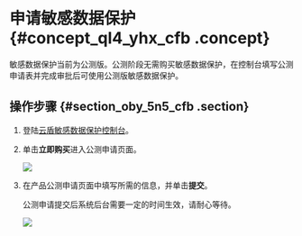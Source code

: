 # 申请敏感数据保护 {#concept_ql4_yhx_cfb .concept}

敏感数据保护当前为公测版。公测阶段无需购买敏感数据保护，在控制台填写公测申请表并完成审批后可使用公测版敏感数据保护。

## 操作步骤 {#section_oby_5n5_cfb .section}

1.  登陆[云盾敏感数据保护控制台](https://yundunnext.console.aliyun.com/?p=sddp)。
2.  单击**立即购买**进入公测申请页面。

    ![](http://static-aliyun-doc.oss-cn-hangzhou.aliyuncs.com/assets/img/21327/153682500511861_zh-CN.png)

3.  在产品公测申请页面中填写所需的信息，并单击**提交**。

    公测申请提交后系统后台需要一定的时间生效，请耐心等待。

    ![](http://static-aliyun-doc.oss-cn-hangzhou.aliyuncs.com/assets/img/21327/153682500511861_zh-CN.png)


